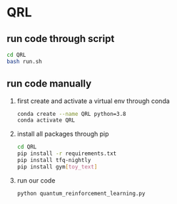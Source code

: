 # QRL

## run code through script

```bash
cd QRL
bash run.sh
```

## run code manually
1. first create and activate a virtual env through conda
    
    ```bash
    conda create --name QRL python=3.8
    conda activate QRL
    ```

2. install all packages through pip

    ```bash
    cd QRL
    pip install -r requirements.txt
    pip install tfq-nightly
    pip install gym[toy_text]
    ```

3. run our code

    ```bash
    python quantum_reinforcement_learning.py
    ```